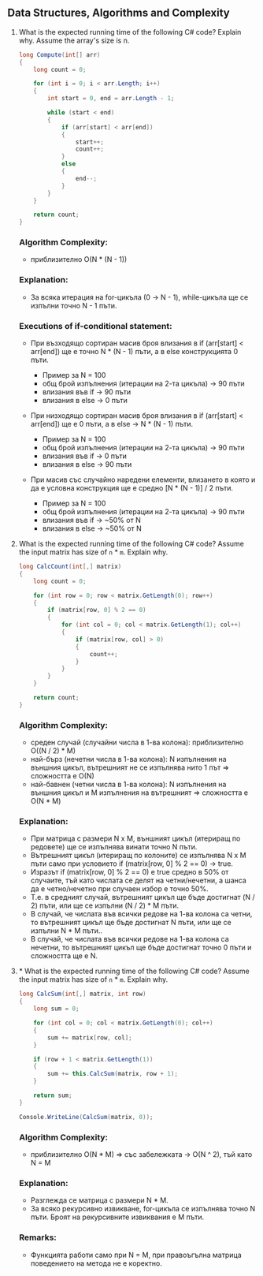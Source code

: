 ## Data Structures, Algorithms and Complexity

1. What is the expected running time of the following C# code? Explain why. Assume the array's size is n.

    ```c#
    long Compute(int[] arr)
    {
        long count = 0;
    
        for (int i = 0; i < arr.Length; i++)
        {
            int start = 0, end = arr.Length - 1;
    
            while (start < end)
            {
                if (arr[start] < arr[end])
                {
                    start++;
                    count++;
                }
                else
                {
                    end--;
                }
            }
        }
    
        return count;
    }   
    ``` 
        
    ### Algorithm Complexity: 
    * приблизително O(N * (N - 1))
    
    ### Explanation:
    * За всяка итерация на for-цикъла (0 -> N - 1), while-цикъла ще се изпълни точно N - 1 пъти. 
    
    ### Executions of if-conditional statement:
    * При възходящо сортиран масив броя влизания в if (arr[start] < arr[end]) ще е точно N * (N - 1) пъти, а в else конструкцията 0 пъти.
        * Пример за N = 100
        * общ брой изпълнения (итерации на 2-та цикъла) -> 90 пъти
        * влизания във if -> 90 пъти
        * влизания в else -> 0 пъти
    
    * При низходящо сортиран масив броя влизания в if (arr[start] < arr[end]) ще е 0 пъти, а в else -> N * (N - 1) пъти.
        * Пример за N = 100
        * общ брой изпълнения (итерации на 2-та цикъла) -> 90 пъти
        * влизания във if -> 0 пъти
        * влизания в else -> 90 пъти
    
    * При масив със случайно наредени елементи, влизането в която и да е условна конструкция ще е средно [N * (N - 1)] / 2 пъти.
        * Пример за N = 100
        * общ брой изпълнения (итерации на 2-та цикъла) -> 90 пъти
        * влизания във if -> ~50% от N
        * влизания в else -> ~50% от N

2. What is the expected running time of the following C# code? Assume the input matrix has size of `n` * `m`. Explain why.

    ```c#
    long CalcCount(int[,] matrix)
    {
        long count = 0;

        for (int row = 0; row < matrix.GetLength(0); row++)
        {
            if (matrix[row, 0] % 2 == 0)
            {
                for (int col = 0; col < matrix.GetLength(1); col++)
                {
                    if (matrix[row, col] > 0)
                    {
                        count++;
                    }
                }
            }
        }

        return count;
    }
    ``` 
        
    ### Algorithm Complexity: 
    * среден случай (случайни числа в 1-ва колона): приблизително O((N / 2) * M)
    * най-бърз (нечетни числа в 1-ва колона): N изпълнения на външния цикъл, вътрешният не се изпълнява нито 1 път => сложността е O(N)
    * най-бавнен (четни числа в 1-ва колона): N изпълнения на външния цикъл и M изпълнения на вътрешният => сложността е О(N * M)
    
    ### Explanation:
    * При матрица с размери N x M, външният цикъл (итериращ по редовете) ще се изпълнява винати точно N пъти.
    * Вътрешният цикъл (итериращ по колоните) се изпълнява N x M пъти само при условието if (matrix[row, 0] % 2 == 0) -> true.
    * Изразът if (matrix[row, 0] % 2 == 0) е true средно в 50% от случаите, тъй като числата се делят на четни/нечетни, а шанса да е четно/нечетно при случаен избор е точно 50%.
    * Т.е. в средният случай, вътрешният цикъл ще бъде достигнат (N / 2) пъти, или ще се изпълни (N / 2) * M пъти.
    * В случай, че числата във всички редове на 1-ва колона са четни, то вътрешният цикъл ще бъде достигнат N пъти, или ще се изпълни N * M пъти..
    * В случай, че числата във всички редове на 1-ва колона са нечетни, то вътрешният цикъл ще бъде достигнат точно 0 пъти и сложността ще е N.

3. \* What is the expected running time of the following C# code?  Assume the input matrix has size of `n` * `m`. Explain why.

    ```c#
    long CalcSum(int[,] matrix, int row)
    {
        long sum = 0;

        for (int col = 0; col < matrix.GetLength(0); col++)
        {
            sum += matrix[row, col];
        }

        if (row + 1 < matrix.GetLength(1))
        {
            sum += this.CalcSum(matrix, row + 1);
        }

        return sum;
    }

    Console.WriteLine(CalcSum(matrix, 0));
    ``` 
        
    ### Algorithm Complexity: 
    * приблизително O(N * M) => със забележката -> O(N ^ 2), тъй като N = M
    
    ### Explanation:
    * Разглежда се матрица с размери N * M.
    * За всяко рекурсивно извикване, for-цикъла се изпълнява точно N пъти. Броят на рекурсивните извиквания е M пъти.
    
    ### Remarks:
    * Функцията работи само при N = M, при правоъгълна матрица поведението на метода не е коректно. 
